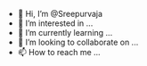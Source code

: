 - 👋 Hi, I’m @Sreepurvaja
- 👀 I’m interested in ...
- 🌱 I’m currently learning ...
- 💞️ I’m looking to collaborate on ...
- 📫 How to reach me ...

<!---
Sreepurvaja/Sreepurvaja is a ✨ special ✨ repository because its `README.md` (this file) appears on your GitHub profile.
You can click the Preview link to take a look at your changes.
--->
